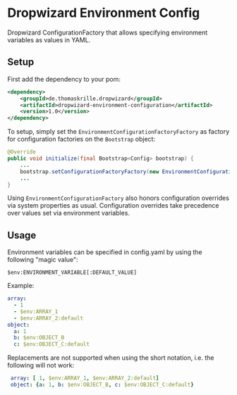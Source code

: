 Dropwizard Environment Config
=============================

Dropwizard ConfigurationFactory that allows specifying environment variables as values in YAML.

Setup
-----

First add the dependency to your pom:

```xml
<dependency>
    <groupId>de.thomaskrille.dropwizard</groupId>
    <artifactId>dropwizard-environment-configuration</artifactId>
    <version>1.0</version>
</dependency>
```

To setup, simply set the <code>EnvironmentConfigurationFactoryFactory</code> as factory for configuration factories on
the <code>Bootstrap</code> object:

```java
@Override
public void initialize(final Bootstrap<Config> bootstrap) {
    ...
    bootstrap.setConfigurationFactoryFactory(new EnvironmentConfigurationFactoryFactory());
    ...
}
```

Using <code>EnvironmentConfigurationFactory</code> also honors configuration overrides via system properties as usual.
Configuration overrides take precedence over values set via environment variables.

Usage
-----

Environment variables can be specified in config.yaml by using the following "magic value":

```
$env:ENVIRONMENT_VARIABLE[:DEFAULT_VALUE]
```

Example:

```yaml
array:
  - 1
  - $env:ARRAY_1
  - $env:ARRAY_2:default
object:
  a: 1
  b: $env:OBJECT_B
  c: $env:OBJECT_C:default
```

Replacements are not supported when using the short notation, i.e. the following will not work:

```yaml
 array: [ 1, $env:ARRAY_1, $env:ARRAY_2:default]
 object: {a: 1, b: $env:OBJECT_B, c: $env:OBJECT_C:default}
```
